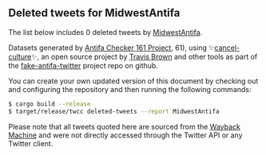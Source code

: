 ## Deleted tweets for MidwestAntifa

The list below includes 0 deleted tweets by
[MidwestAntifa](https://twitter.com/MidwestAntifa).



Datasets generated by [Antifa Checker 161 Project](https://twitter.com/antifacheck161), 61), using ✨[cancel-culture](https://github.com/travisbrown/cancel-culture)✨, an open source project by 
[Travis Brown](https://twitter.com/travisbrown) and other tools as part of the 
[fake-antifa-twitter](https://github.com/antifacheck161/fake-antifa-twitter) project repo on github.

You can create your own updated version of this document by checking out and configuring the
repository and then running the following commands:

```bash
$ cargo build --release
$ target/release/twcc deleted-tweets --report MidwestAntifa
```

Please note that all tweets quoted here are sourced from the
[Wayback Machine](https://web.archive.org) and were not directly accessed through the Twitter API or
any Twitter client.

